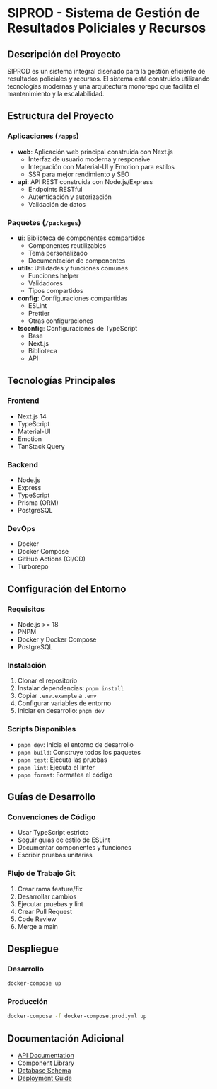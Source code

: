# SIPROD - Sistema de Gestión de Resultados Policiales y Recursos

## Descripción del Proyecto
SIPROD es un sistema integral diseñado para la gestión eficiente de resultados policiales y recursos. El sistema está construido utilizando tecnologías modernas y una arquitectura monorepo que facilita el mantenimiento y la escalabilidad.

## Estructura del Proyecto

### Aplicaciones (`/apps`)
- **web**: Aplicación web principal construida con Next.js
  - Interfaz de usuario moderna y responsive
  - Integración con Material-UI y Emotion para estilos
  - SSR para mejor rendimiento y SEO
- **api**: API REST construida con Node.js/Express
  - Endpoints RESTful
  - Autenticación y autorización
  - Validación de datos

### Paquetes (`/packages`)
- **ui**: Biblioteca de componentes compartidos
  - Componentes reutilizables
  - Tema personalizado
  - Documentación de componentes
- **utils**: Utilidades y funciones comunes
  - Funciones helper
  - Validadores
  - Tipos compartidos
- **config**: Configuraciones compartidas
  - ESLint
  - Prettier
  - Otras configuraciones
- **tsconfig**: Configuraciones de TypeScript
  - Base
  - Next.js
  - Biblioteca
  - API

## Tecnologías Principales

### Frontend
- Next.js 14
- TypeScript
- Material-UI
- Emotion
- TanStack Query

### Backend
- Node.js
- Express
- TypeScript
- Prisma (ORM)
- PostgreSQL

### DevOps
- Docker
- Docker Compose
- GitHub Actions (CI/CD)
- Turborepo

## Configuración del Entorno

### Requisitos
- Node.js >= 18
- PNPM
- Docker y Docker Compose
- PostgreSQL

### Instalación
1. Clonar el repositorio
2. Instalar dependencias: `pnpm install`
3. Copiar `.env.example` a `.env`
4. Configurar variables de entorno
5. Iniciar en desarrollo: `pnpm dev`

### Scripts Disponibles
- `pnpm dev`: Inicia el entorno de desarrollo
- `pnpm build`: Construye todos los paquetes
- `pnpm test`: Ejecuta las pruebas
- `pnpm lint`: Ejecuta el linter
- `pnpm format`: Formatea el código

## Guías de Desarrollo

### Convenciones de Código
- Usar TypeScript estricto
- Seguir guías de estilo de ESLint
- Documentar componentes y funciones
- Escribir pruebas unitarias

### Flujo de Trabajo Git
1. Crear rama feature/fix
2. Desarrollar cambios
3. Ejecutar pruebas y lint
4. Crear Pull Request
5. Code Review
6. Merge a main

## Despliegue

### Desarrollo
```bash
docker-compose up
```

### Producción
```bash
docker-compose -f docker-compose.prod.yml up
```

## Documentación Adicional
- [API Documentation](./docs/api.md)
- [Component Library](./docs/ui.md)
- [Database Schema](./docs/schema.md)
- [Deployment Guide](./docs/deployment.md)
